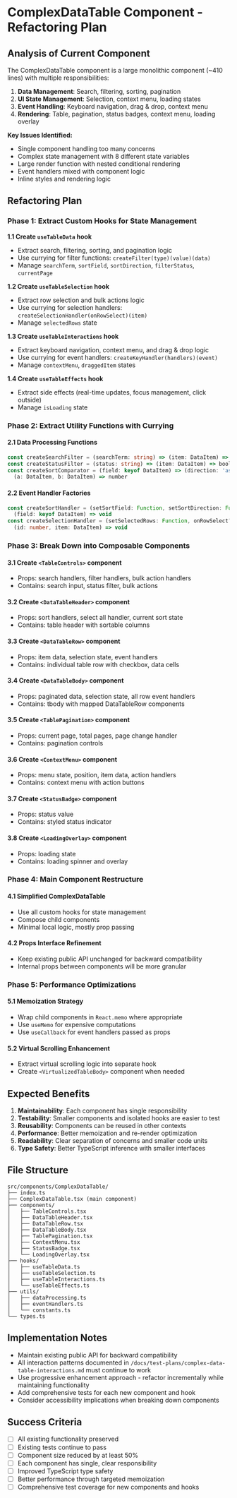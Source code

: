 # ComplexDataTable Component - Refactoring Plan

## Analysis of Current Component

The ComplexDataTable component is a large monolithic component (~410 lines) with multiple responsibilities:

1. **Data Management**: Search, filtering, sorting, pagination
2. **UI State Management**: Selection, context menu, loading states
3. **Event Handling**: Keyboard navigation, drag & drop, context menu
4. **Rendering**: Table, pagination, status badges, context menu, loading overlay

**Key Issues Identified:**

- Single component handling too many concerns
- Complex state management with 8 different state variables
- Large render function with nested conditional rendering
- Event handlers mixed with component logic
- Inline styles and rendering logic

## Refactoring Plan

### Phase 1: Extract Custom Hooks for State Management

**1.1 Create `useTableData` hook**

- Extract search, filtering, sorting, and pagination logic
- Use currying for filter functions: `createFilter(type)(value)(data)`
- Manage `searchTerm`, `sortField`, `sortDirection`, `filterStatus`, `currentPage`

**1.2 Create `useTableSelection` hook**

- Extract row selection and bulk actions logic
- Use currying for selection handlers: `createSelectionHandler(onRowSelect)(item)`
- Manage `selectedRows` state

**1.3 Create `useTableInteractions` hook**

- Extract keyboard navigation, context menu, and drag & drop logic
- Use currying for event handlers: `createKeyHandler(handlers)(event)`
- Manage `contextMenu`, `draggedItem` states

**1.4 Create `useTableEffects` hook**

- Extract side effects (real-time updates, focus management, click outside)
- Manage `isLoading` state

### Phase 2: Extract Utility Functions with Currying

#### 2.1 Data Processing Functions

```typescript
const createSearchFilter = (searchTerm: string) => (item: DataItem) => boolean
const createStatusFilter = (status: string) => (item: DataItem) => boolean
const createSortComparator = (field: keyof DataItem) => (direction: 'asc' | 'desc') => 
  (a: DataItem, b: DataItem) => number
```

#### 2.2 Event Handler Factories

```typescript
const createSortHandler = (setSortField: Function, setSortDirection: Function) => 
  (field: keyof DataItem) => void
const createSelectionHandler = (setSelectedRows: Function, onRowSelect?: Function) => 
  (id: number, item: DataItem) => void
```

### Phase 3: Break Down into Composable Components

#### 3.1 Create `<TableControls>` component

- Props: search handlers, filter handlers, bulk action handlers
- Contains: search input, status filter, bulk actions

#### 3.2 Create `<DataTableHeader>` component

- Props: sort handlers, select all handler, current sort state
- Contains: table header with sortable columns

#### 3.3 Create `<DataTableRow>` component

- Props: item data, selection state, event handlers
- Contains: individual table row with checkbox, data cells

#### 3.4 Create `<DataTableBody>` component

- Props: paginated data, selection state, all row event handlers
- Contains: tbody with mapped DataTableRow components

#### 3.5 Create `<TablePagination>` component

- Props: current page, total pages, page change handler
- Contains: pagination controls

#### 3.6 Create `<ContextMenu>` component

- Props: menu state, position, item data, action handlers
- Contains: context menu with action buttons

#### 3.7 Create `<StatusBadge>` component

- Props: status value
- Contains: styled status indicator

#### 3.8 Create `<LoadingOverlay>` component

- Props: loading state
- Contains: loading spinner and overlay

### Phase 4: Main Component Restructure

#### 4.1 Simplified ComplexDataTable

- Use all custom hooks for state management
- Compose child components
- Minimal local logic, mostly prop passing

#### 4.2 Props Interface Refinement

- Keep existing public API unchanged for backward compatibility
- Internal props between components will be more granular

### Phase 5: Performance Optimizations

#### 5.1 Memoization Strategy

- Wrap child components in `React.memo` where appropriate
- Use `useMemo` for expensive computations
- Use `useCallback` for event handlers passed as props

#### 5.2 Virtual Scrolling Enhancement

- Extract virtual scrolling logic into separate hook
- Create `<VirtualizedTableBody>` component when needed

## Expected Benefits

1. **Maintainability**: Each component has single responsibility
2. **Testability**: Smaller components and isolated hooks are easier to test
3. **Reusability**: Components can be reused in other contexts
4. **Performance**: Better memoization and re-render optimization
5. **Readability**: Clear separation of concerns and smaller code units
6. **Type Safety**: Better TypeScript inference with smaller interfaces

## File Structure

```text
src/components/ComplexDataTable/
├── index.ts
├── ComplexDataTable.tsx (main component)
├── components/
│   ├── TableControls.tsx
│   ├── DataTableHeader.tsx
│   ├── DataTableRow.tsx
│   ├── DataTableBody.tsx
│   ├── TablePagination.tsx
│   ├── ContextMenu.tsx
│   ├── StatusBadge.tsx
│   └── LoadingOverlay.tsx
├── hooks/
│   ├── useTableData.ts
│   ├── useTableSelection.ts
│   ├── useTableInteractions.ts
│   └── useTableEffects.ts
├── utils/
│   ├── dataProcessing.ts
│   ├── eventHandlers.ts
│   └── constants.ts
└── types.ts
```

## Implementation Notes

- Maintain existing public API for backward compatibility
- All interaction patterns documented in `/docs/test-plans/complex-data-table-interactions.md` must continue to work
- Use progressive enhancement approach - refactor incrementally while maintaining functionality
- Add comprehensive tests for each new component and hook
- Consider accessibility implications when breaking down components

## Success Criteria

- [ ] All existing functionality preserved
- [ ] Existing tests continue to pass
- [ ] Component size reduced by at least 50%
- [ ] Each component has single, clear responsibility
- [ ] Improved TypeScript type safety
- [ ] Better performance through targeted memoization
- [ ] Comprehensive test coverage for new components and hooks
